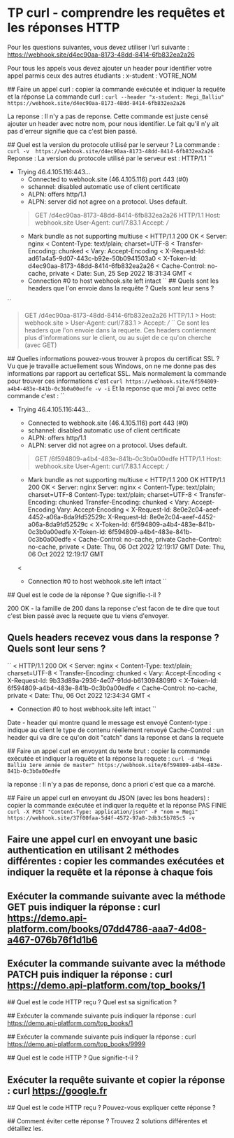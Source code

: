# TP curl - comprendre les requêtes et les réponses HTTP

Pour les questions suivantes, vous devez utiliser l'url suivante : https://webhook.site/d4ec90aa-8173-48dd-8414-6fb832ea2a26 


Pour tous les appels vous devez ajouter un header pour identifier votre appel parmis ceux des autres étudiants : x-student : VOTRE_NOM

## Faire un appel curl : copier la commande exécutée et indiquer la requête et la réponse
La commande curl : ```curl --header "x-student: Megi_Balliu" https://webhook.site/d4ec90aa-8173-48dd-8414-6fb832ea2a26```

La reponse : Il n'y a pas de reponse. Cette commande est juste censé ajouter un header avec notre nom, pour nous identifier. Le fait qu'il n'y ait pas d'erreur signifie que ca c'est bien passé.

## Quel est la version du protocole utilisé par le serveur ?
La commande : ```curl -v  https://webhook.site/d4ec90aa-8173-48dd-8414-6fb832ea2a26```
Reponse : La version du protocole utilisé par le serveur est : HTTP/1.1
``
*   Trying 46.4.105.116:443...
    * Connected to webhook.site (46.4.105.116) port 443 (#0)
    * schannel: disabled automatic use of client certificate
    * ALPN: offers http/1.1
    * ALPN: server did not agree on a protocol. Uses default.
    > GET /d4ec90aa-8173-48dd-8414-6fb832ea2a26 HTTP/1.1
    > Host: webhook.site
    > User-Agent: curl/7.83.1
    > Accept: */*
    >
    * Mark bundle as not supporting multiuse
    < HTTP/1.1 200 OK
    < Server: nginx
    < Content-Type: text/plain; charset=UTF-8
    < Transfer-Encoding: chunked
    < Vary: Accept-Encoding
    < X-Request-Id: ad61a4a5-9d07-443c-b92e-50b0941503a0
    < X-Token-Id: d4ec90aa-8173-48dd-8414-6fb832ea2a26
    < Cache-Control: no-cache, private
    < Date: Sun, 25 Sep 2022 18:31:34 GMT
    <
    * Connection #0 to host webhook.site left intact
``
## Quels sont les headers que l'on envoie dans la requête ? Quels sont leur sens ?

``
> GET /d4ec90aa-8173-48dd-8414-6fb832ea2a26 HTTP/1.1
    > Host: webhook.site
    > User-Agent: curl/7.83.1
    > Accept: */* 
``
Ce sont les headers que l'on envoie dans la requete. Ces headers contiennent plus d'informations sur le client, ou au sujet de ce qu'on cherche (avec GET)

## Quelles informations pouvez-vous trouver à propos du certificat SSL ?
Vu que je travaille actuellement sous Windows, on ne me donne pas des informations par rapport au certeficat SSL. Mais normalement la commande pour trouver ces informations c'est 
`` curl https://webhook.site/6f594809-a4b4-483e-841b-0c3b0a00edfe -v -i ``
Et la reponse que moi j'ai avec cette commande c'est : 
`` 
*   Trying 46.4.105.116:443...
    * Connected to webhook.site (46.4.105.116) port 443 (#0)
    * schannel: disabled automatic use of client certificate
    * ALPN: offers http/1.1
    * ALPN: server did not agree on a protocol. Uses default.
    > GET /6f594809-a4b4-483e-841b-0c3b0a00edfe HTTP/1.1
    > Host: webhook.site
    > User-Agent: curl/7.83.1
    > Accept: */*
    >
    * Mark bundle as not supporting multiuse
    < HTTP/1.1 200 OK
    HTTP/1.1 200 OK
    < Server: nginx
    Server: nginx
    < Content-Type: text/plain; charset=UTF-8
    Content-Type: text/plain; charset=UTF-8
    < Transfer-Encoding: chunked
    Transfer-Encoding: chunked
    < Vary: Accept-Encoding
    Vary: Accept-Encoding
    < X-Request-Id: 8e0e2c04-aeef-4452-a06a-8da9fd52529c
    X-Request-Id: 8e0e2c04-aeef-4452-a06a-8da9fd52529c
    < X-Token-Id: 6f594809-a4b4-483e-841b-0c3b0a00edfe
    X-Token-Id: 6f594809-a4b4-483e-841b-0c3b0a00edfe
    < Cache-Control: no-cache, private
    Cache-Control: no-cache, private
    < Date: Thu, 06 Oct 2022 12:19:17 GMT
    Date: Thu, 06 Oct 2022 12:19:17 GMT

    <
    * Connection #0 to host webhook.site left intact
``

## Quel est le code de la réponse ? Que signifie-t-il ?

200 OK - la famille de 200 dans la reponse c'est facon de te dire que tout c'est bien passé avec la requete que tu viens d'envoyer.


## Quels headers recevez vous dans la response ? Quels sont leur sens ?
``
< HTTP/1.1 200 OK
< Server: nginx
< Content-Type: text/plain; charset=UTF-8
< Transfer-Encoding: chunked
< Vary: Accept-Encoding
< X-Request-Id: 9b33d89a-2936-4e07-91dd-b613094809f0
< X-Token-Id: 6f594809-a4b4-483e-841b-0c3b0a00edfe
< Cache-Control: no-cache, private
< Date: Thu, 06 Oct 2022 12:34:34 GMT
<
* Connection #0 to host webhook.site left intact 
``

Date - header qui montre quand le message est envoyé 
Content-type :  indique au client le type de contenu réellement renvoyé
Cache-Control : un header qui va dire ce qu'on doit "catch" dans la reponse et dans la requete

## Faire un appel curl en envoyant du texte brut : copier la commande exécutée et indiquer la requête et la réponse
la requete : ``curl -d "Megi Balliu 1ere année de master" https://webhook.site/6f594809-a4b4-483e-841b-0c3b0a00edfe ``

la reponse : Il n'y a pas de reponse, donc a priori c'est que ca a marché.

## Faire un appel curl en envoyant du JSON (avec les bons headers) : copier la commande exécutée et indiquer la requête et la réponse
 PAS FINIE `` curl -X POST "Content-Type: application/json" -F "nom = Megi" https://webhook.site/37f00faa-5d4f-4572-97a8-2db3c5b785c5 -v ``

## Faire une appel curl en envoyant une basic authentication en utilisant 2 méthodes différentes : copier les commandes exécutées et indiquer la requête et la réponse à chaque fois 


## Exécuter la commande suivante avec la méthode GET puis indiquer la réponse : curl https://demo.api-platform.com/books/07dd4786-aaa7-4d08-a467-076b76f1d1b6 


## Exécuter la commande suivante avec la méthode PATCH  puis indiquer la réponse : curl https://demo.api-platform.com/top_books/1


## Quel est le code HTTP reçu ? Quel est sa signification ?


## Exécuter la commande suivante puis indiquer la réponse : curl https://demo.api-platform.com/top_books/1


## Exécuter la commande suivante puis indiquer la réponse : curl https://demo.api-platform.com/top_books/9999


## Quel est le code HTTP ? Que signifie-t-il ?


## Exécuter la requête suivante et copier la réponse : curl https://google.fr


## Quel est le code HTTP reçu ? Pouvez-vous expliquer cette réponse ?


## Comment éviter cette réponse ? Trouvez 2 solutions différentes et détaillez les.
